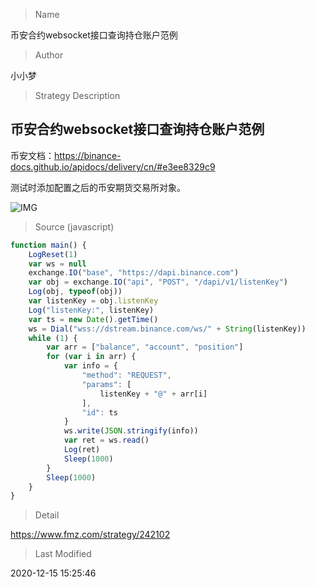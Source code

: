 
> Name

币安合约websocket接口查询持仓账户范例

> Author

小小梦

> Strategy Description

## 币安合约websocket接口查询持仓账户范例

币安文档：https://binance-docs.github.io/apidocs/delivery/cn/#e3ee8329c9

测试时添加配置之后的币安期货交易所对象。

![IMG](https://www.fmz.com/upload/asset/1677407ce69131d8047b.png) 



> Source (javascript)

``` javascript
function main() {
    LogReset(1)
    var ws = null
    exchange.IO("base", "https://dapi.binance.com")
    var obj = exchange.IO("api", "POST", "/dapi/v1/listenKey")
    Log(obj, typeof(obj))
    var listenKey = obj.listenKey
    Log("listenKey:", listenKey)
    var ts = new Date().getTime()
    ws = Dial("wss://dstream.binance.com/ws/" + String(listenKey))
    while (1) {
        var arr = ["balance", "account", "position"]
        for (var i in arr) {
            var info = {
                "method": "REQUEST",
                "params": [
                    listenKey + "@" + arr[i]
                ],
                "id": ts
            }
            ws.write(JSON.stringify(info))
            var ret = ws.read()
            Log(ret)
            Sleep(1000)
        }
        Sleep(1000)
    }
}
```

> Detail

https://www.fmz.com/strategy/242102

> Last Modified

2020-12-15 15:25:46
